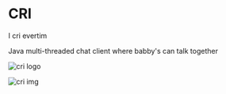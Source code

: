 # CRI
I cri evertim

Java multi-threaded chat client where babby's can talk together

![cri logo](http://f0.pepst.com/c/CC0E8B/975620/ssc3/home/001/msg.for.anamika/crying_girl.jpg_480_480_0_64000_0_1_0.jpg)

![cri img](http://i.imgur.com/kqH2j.gif)
